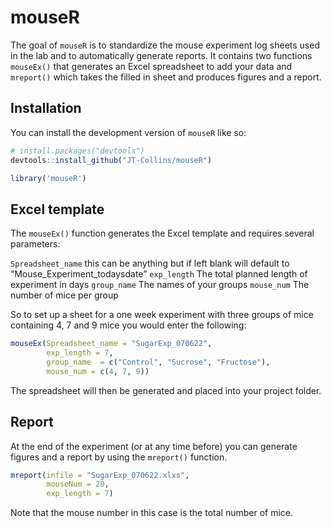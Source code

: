 
<!-- README.md is generated from README.Rmd. Please edit that file -->

# mouseR

<!-- badges: start -->
<!-- badges: end -->

The goal of `mouseR` is to standardize the mouse experiment log sheets
used in the lab and to automatically generate reports. It contains two
functions `mouseEx()` that generates an Excel spreadsheet to add your
data and `mreport()` which takes the filled in sheet and produces
figures and a report.

## Installation

You can install the development version of `mouseR` like so:

``` r
# install.packages("devtools")
devtools::install_github("JT-Collins/mouseR")

library('mouseR')
```

## Excel template

The `mouseEx()` function generates the Excel template and requires
several parameters:

`Spreadsheet_name` this can be anything but if left blank will default
to “Mouse_Experiment_todaysdate” `exp_length` The total planned length
of experiment in days `group_name` The names of your groups `mouse_num`
The number of mice per group

So to set up a sheet for a one week experiment with three groups of mice
containing 4, 7 and 9 mice you would enter the following:

``` r
mouseEx(Spreadsheet_name = "SugarExp_070622",
        exp_length = 7,
        group_name  = c("Control", "Sucrose", "Fructose"),
        mouse_num = c(4, 7, 9))
```

The spreadsheet will then be generated and placed into your project
folder.

## Report

At the end of the experiment (or at any time before) you can generate
figures and a report by using the `mreport()` function.

``` r
mreport(infile = "SugarExp_070622.xlxs",
        mouseNum = 20,
        exp_length = 7)
```

Note that the mouse number in this case is the total number of mice.
